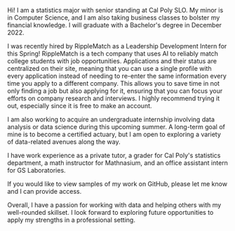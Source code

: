 Hi! I am a statistics major with senior standing at Cal Poly SLO. My minor is in Computer Science, and I am also taking business classes to bolster my financial knowledge. I will graduate with a Bachelor's degree in December 2022.

I was recently hired by RippleMatch as a Leadership Development Intern for this Spring! RippleMatch is a tech company that uses AI to reliably match college students with job opportunities. Applications and their status are centralized on their site, meaning that you can use a single profile with every application instead of needing to re-enter the same information every time you apply to a different company. This allows you to save time in not only finding a job but also applying for it, ensuring that you can focus your efforts on company research and interviews. I highly recommend trying it out, especially since it is free to make an account.

I am also working to acquire an undergraduate internship involving data analysis or data science during this upcoming summer. A long-term goal of mine is to become a certified actuary, but I am open to exploring a variety of data-related avenues along the way.

I have work experience as a private tutor, a grader for Cal Poly's statistics department, a math instructor for Mathnasium, and an office assistant intern for GS Laboratories.

If you would like to view samples of my work on GitHub, please let me know and I can provide access.

Overall, I have a passion for working with data and helping others with my well-rounded skillset. I look forward to exploring future opportunities to apply my strengths in a professional setting.
